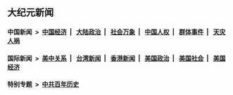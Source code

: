 ## 大纪元新闻

#### 中国新闻 &nbsp;>&nbsp; [中国经济](indexes/ncid283/README.md?05010045) &nbsp;| &nbsp; [大陆政治](indexes/ncid277/README.md?05010045) &nbsp;| &nbsp; [社会万象](indexes/ncid282/README.md?05010045) &nbsp;| &nbsp; [中国人权](indexes/ncid278/README.md?05010045) &nbsp;| &nbsp; [群体事件](indexes/ncid279/README.md?05010045) &nbsp;| &nbsp; [天灾人祸](indexes/ncid280/README.md?05010045)

#### 国际新闻 &nbsp;>&nbsp; [美中关系](indexes/nf1412576/README.md?05010045) &nbsp;| &nbsp; [台湾新闻](indexes/ncid1349361/README.md?05010045) &nbsp;| &nbsp; [香港新闻](indexes/ncid1349362/README.md?05010045) &nbsp;| &nbsp; [美国政治](indexes/ncid1078159/README.md?05010045) &nbsp;| &nbsp; [美国社会](indexes/ncid1078160/README.md?05010045) &nbsp;| &nbsp; [美国经济](indexes/ncid1078158/README.md?05010045)

#### 特别专题 &nbsp;>&nbsp; [中共百年历史](https://github.com/epoch-news/epoch-special/blob/master/README.md?05010045)  
